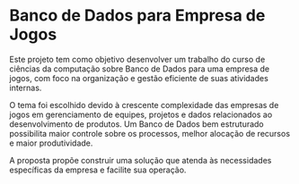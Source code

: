 # Banco de Dados para Empresa de Jogos

Este projeto tem como objetivo desenvolver um trabalho do curso de ciências da computação sobre Banco de Dados para uma empresa de jogos, com foco na organização e gestão eficiente de suas atividades internas.

O tema foi escolhido devido à crescente complexidade das empresas de jogos em gerenciamento de equipes, projetos e dados relacionados ao desenvolvimento de produtos. Um Banco de Dados bem estruturado possibilita maior controle sobre os processos, melhor alocação de recursos e maior produtividade.

A proposta propõe construir uma solução que atenda às necessidades específicas da empresa e facilite sua operação.
